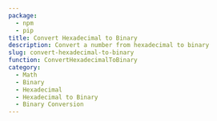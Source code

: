 ```yaml
---
package:
  - npm
  - pip
title: Convert Hexadecimal to Binary
description: Convert a number from hexadecimal to binary
slug: convert-hexadecimal-to-binary
function: ConvertHexadecimalToBinary
category:
  - Math
  - Binary
  - Hexadecimal
  - Hexadecimal to Binary
  - Binary Conversion
---
```

